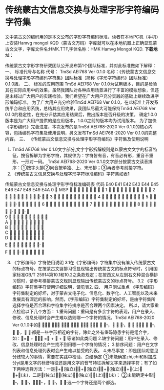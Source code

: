 # 传统蒙古文信息交换与处理字形字符编码字符集

   文中蒙古文的编码用的是本文公布的字形字符编码标准，读者在本地PC机（手机）上安装Hamvg mongol KQD（蒙古文万码）字库就可以在本地机器上正确显现蒙古文文字，字库文件名:HMK.TTF,字体名称：HMK Hamvg Mongol KQD.
**下载地址**：  

传统蒙古文字形字符研究团队公开发布第1个团队标准，并对此标准做如下解释：
一、	标准代号与名称
代号： TmSd  AEI768 Ver 0.1.0
名称：《传统蒙古文信息交换与处理字形字符编码字符集》团队标准（简称《字形字符编码》团队标准）0.1.0版。
二、	标准的应用范围
TmSd  AEI768 Ver 0.1.0为试用版本，目的是检验其在实际应用中的效果。虽然我团队对各种应用场景进行了丰富的模拟想象，但还是未经过广大用户的实践检验。我们希望在广大用户充分实践的基础上继续改进字形编码标准。
为了广大用户充分检验TmSd AEI768 Ver 0.1.0，在此标准上开发系统平台和应用系统，总结其应用效果，我团队尽最大可能保持TmSd AEI768 Ver 0.1.0的稳定性，在充分评估其应用结果后，做出版本是否升级的决策。
确定1.0.0版本是为广大用户提供的是应用版本，1.0.0之前的版本均为试用版本。
为了加快《字形编码》完善进度，本次发布的是TmSd  AEI768-2020 Ver 0.1.0的核心内容，包括编码字符集及使用说明，另文发布TmSd AEI768-2020 Ver 0.1.0的完整内容。
三、	《传统蒙古文信息交换与处理字形字符编码》字符集及使用说明
1. TmSd AEI768 Ver 0.1.0文字部分,文字字形拆解规则是以蒙古文文字的标音特征，按音拆解为字形字符，其规律为：字符皆有音，有音必有形，重音不重形，一形对一码。
TmSd AEI768-2020 Ver 0.1.0文字部分按蒙古文读音排序：①按字头排②同音按单独、上、末形排；③再者参考前接字符。
2. 《传统蒙古文信息交换与处理字形字符标准编码》字符集如表1
 
传统蒙古文信息交换与处理字形字符标准编码表
代码	E40	E41	E42	E43	E44	E45	E46	E47	E48	E49	E4A
0		MSP									
1											
2									᠊		
3											
4											
5					᠊						
6											
7											
8						᠊			᠊		
9											
A											
B											
C											
D											
E									᠊		
F				᠊							


3. 《字形编码》字符使用说明
3.1在《字形编码》字符集中没有编入传统蒙古文的标点符号。在按蒙古文竖排习惯显现输出传统蒙古文的标点符号时，引用国家标准GB/T 25914第10.1和10.2之条款规定；在按西文从左到右文种混合横排习惯时，请参考横排蒙古文规则显现输出传统蒙古文的标点符号。
3.2 《字形编码》字符集字符使用详细说明，请见表2.
四、	用户测试重点
《字形编码》字符集制定的好坏，对于蒙古文电子化、信息化、数字化、人工智能以及未来发展具有深远的影响。然而，《字形编码》字符集制定的好坏，是由字符集所选择字符是否合理和字符集字符排序是否合理两个因素决定。
所以，请大家重点检验以下几个方面：
1.重码问题：重码是有多余字符的表现，用户在录入、修改、信息处理时会产生难以选则哪一个字符的情况。TmSd  AEI768-2020 Ver 0.1.0中的 ， ， ， ， ， ，  ᠊᠊，  ᠊，  ，  ᠊᠊， ᠊， ᠊都是一些字形相近的字符，除此之外有重码隐患字符是组合字，如：= + ， = +  +  等诸如此类问题
2.缺字符问题：用户在录入、修改、信息处理时会产生找不到用哪一个字符的情况；
3.排序问题：用户在文字列表和信息处理列表时会产生难以接受的列表。
4.未尽事宜：即是团队呢意见分歧较大的事情，需要在实践中检验、总结确定
①未能确定zhi,chi和附加成分yi是用文字的标音特征还是用文字的音节特征拆解文字来选择字符；有了如下两种选择方法：一是+(独立)，+(独立)，+(独立)，+(上)，+(末)，二是(独立)，(独立)，(独立)，(上)，(末)；
②未能确定中形 ᠊᠊， ᠊，，᠊᠊ ， ᠊， ᠊选一个字符还是两个都选。 

 
